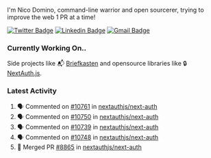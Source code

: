 
I'm Nico Domino, command-line warrior and open sourcerer, trying to improve the web 1 PR at a time!

[![Twitter Badge](https://img.shields.io/badge/-@ndom91-1ca0f1?style=flat-square&labelColor=1ca0f1&logo=twitter&logoColor=white&link=https://twitter.com/ndom91)](https://twitter.com/ndom91) [![Linkedin Badge](https://img.shields.io/badge/-ndom91-blue?style=flat-square&logo=Linkedin&logoColor=white&link=https://www.linkedin.com/in/ndom91/)](https://www.linkedin.com/in/ndom91/) [![Gmail Badge](https://img.shields.io/badge/-yo@ndo.dev-c14438?style=flat-square&logo=mail.ru&logoColor=white&link=mailto:yo@ndo.dev)](mailto:yo@ndo.dev)

### Currently Working On..

Side projects like 📬 [Briefkasten](https://briefkastenhq.com) and opensource libraries like 🔒 [NextAuth.js](https://github.com/nextauthjs/next-auth).

<!--START_SECTION_PROFILE_VIEWS:readme-info-->
<!--END_SECTION_PROFILE_VIEWS:readme-info-->

<!--START_SECTION_DAILY_COMMIT:readme-info-->
<!--END_SECTION_DAILY_COMMIT:readme-info-->

<!--START_SECTION_WEEKLY_COMMIT:readme-info-->
<!--END_SECTION_WEEKLY_COMMIT:readme-info-->

### Latest Activity

<!--START_SECTION:activity-->
1. 🗣 Commented on [#10761](https://github.com/nextauthjs/next-auth/pull/10761#issuecomment-2085668797) in [nextauthjs/next-auth](https://github.com/nextauthjs/next-auth)
2. 🗣 Commented on [#10750](https://github.com/nextauthjs/next-auth/pull/10750#issuecomment-2085657841) in [nextauthjs/next-auth](https://github.com/nextauthjs/next-auth)
3. 🗣 Commented on [#10739](https://github.com/nextauthjs/next-auth/issues/10739#issuecomment-2085601468) in [nextauthjs/next-auth](https://github.com/nextauthjs/next-auth)
4. 🗣 Commented on [#10748](https://github.com/nextauthjs/next-auth/pull/10748#issuecomment-2085594530) in [nextauthjs/next-auth](https://github.com/nextauthjs/next-auth)
5. 🎉 Merged PR [#8865](https://github.com/nextauthjs/next-auth/pull/8865) in [nextauthjs/next-auth](https://github.com/nextauthjs/next-auth)
<!--END_SECTION:activity-->
